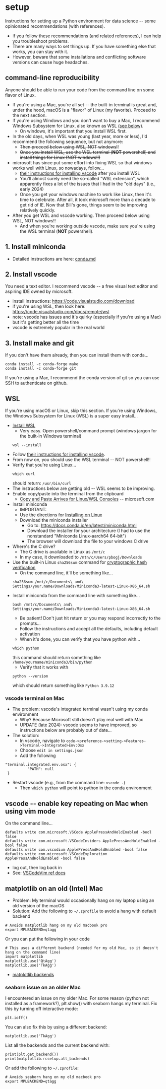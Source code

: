 # setup

Instructions for setting up a Python environment for data science -- some opinionated recommendations (with references).

* If you follow these recommendations (and related references), I can help you troubleshoot problems.
* There are many ways to set things up. If you have something else that works, you can stay with it. 
* However, beware that some installations and conflicting software versions can cause huge headaches.

## command-line reproducibility

Anyone should be able to run your code from the command line on some flavor of Linux.

* If you're using a Mac, you're all set -- the built-in terminal is great and, under the hood, macOS is a "flavor" of Linux (my favorite). Proceed to the next section.
* If you're using Windows and you don't want to buy a Mac, I recommend Windows Subsystem for Linux, also known as WSL [(see below)](#WSL).
  * On windows, it's important that you install WSL first. 
* In the old days, when WSL was young (last year, more or less), I'd recommend the following sequence, but not anymore:
  * ~~Then proceed below using WSL, NOT windows!!~~
  * ~~Once you install WSL, use the WSL terminal (**NOT** powershell) and install things for Linux (NOT windows!!)~~
* microsoft has since put some effort into fixing WSL so that windows works well with Linux, so nowadays, follow...
  * [their instructions for installing vscode](https://code.visualstudio.com/docs/remote/wsl) after you install WSL
  * You'll almost surely need the so-called "WSL extension", which apparently fixes a lot of the issues that I had in the "old days" (i.e., early 2024)
  * Once you get your windows machine to work like Linux, then it's time to celebrate. After all, it took microsoft more than a decade to get rid of IE.
  Now that Bill's gone, things seem to be improving relatively quickly.
* After you get WSL and vscode working. Then proceed below using WSL, NOT windows!!
  * And when you're working outside vscode, make sure you're using the WSL terminal (**NOT** powershell).

## 1. Install miniconda

* Detailed instructions are here: [conda.md](conda.md)

## 2. Install vscode

You need a text editor. I recommend vscode -- a free visual text editor and aspiring IDE owned by microsoft.

* install instructions: https://code.visualstudio.com/download
* if you're using WSL, then look here: https://code.visualstudio.com/docs/remote/wsl
* note: vscode has issues and it's quirky (especially if you're using a Mac) but it's getting better all the time
* vscode is extremely popular in the real world

## 3. Install make and git

If you don't have them already, then you can install them with conda...
```
conda install -c conda-forge make
conda install -c conda-forge git
```
If you're using a Mac, I recommend the conda version of git so you can use SSH to authenticate on github.

## WSL

If you're using macOS or Linux, skip this section. If you're using Windows, the Windows Subsystem for Linux (WSL) is a super easy install... 

* [Install WSL](https://learn.microsoft.com/en-us/windows/wsl/install)
  * Very easy. Open powershell/command prompt (windows jargon for the built-in Windows terminal)
  ```
  wsl --install
  ```
* Follow [their instructions for installing vscode](https://code.visualstudio.com/docs/remote/wsl).
* From now on, you should use the WSL terminal -- NOT powershell!!
* Verify that you're using Linux...
  ```
  which curl
  ```
  should return: `/usr/bin/curl`
* The instructions below are getting old -- WSL seems to be improving.
* Enable copy/paste into the terminal from the clipboard
  * [Copy and Paste Arrives for Linux/WSL Consoles](https://devblogs.microsoft.com/commandline/copy-and-paste-arrives-for-linuxwsl-consoles/) -- microsoft.com
* Install miniconda
  * IMPORTANT: 
  * Use the directions for [Installing on Linux](https://docs.conda.io/projects/conda/en/stable/user-guide/install/linux.html)
  * Download the miniconda installer
    * Go to: https://docs.conda.io/en/latest/miniconda.html
    * Download the installer for your architecture (I had to use the nonstandard "Miniconda Linux-aarch64 64-bit")
    * The browser will download the file to your windows C drive
* Where's the C drive?
  * The C drive is available in Linux as `/mnt/c`
  * In my case, it downloaded to `/mtn/c/Users/pbogj/Downloads`
* Use the built-in Linux `sha256sum` command for [cryptographic hash verification](https://docs.conda.io/projects/conda/en/stable/user-guide/install/download.html#cryptographic-hash-verification)
  * On the command line, it'll be something like...
  ```
  sha256sum /mnt/c/Documents\ and\ Settings/your.name/Downloads/Miniconda3-latest-Linux-X86_64.sh
  ```
* Install miniconda from the command line with something like...
  ```
  bash /mnt/c/Documents\ and\ Settings/your.name/Downloads/Miniconda3-latest-Linux-X86_64.sh
  ```
  * Be patient! Don't just hit return or you may respond incorrectly to the prompts...
  * Follow the instructions and accept all the defaults, including default activation
  * When it's done, you can verify that you have python with...
  ```
  which python
  ```
  this command should return something like `/home/yourname/miniconda3/bin/python`
  * Verify that it works with
  ```
  python --version
  ```
  which should return something like `Python 3.9.12`

### vscode terminal on Mac

* The problem: vscode's integrated terminal wasn't using my conda environment
  * Why? Because Microsoft still doesn't play real well with Mac
  * UPDATE (late 2024): vscode seems to have improved, so instructions below are probably out of date...
* The solution:
  * In vscode, navigate to `code->preference->setting->Features->Terminal->Integrated>Env:Osx` 
  * Choose `edit in settings.json`
  * Add the following
```
"terminal.integrated.env.osx": {  
          "PATH": null
 }
```
* Restart vscode (e.g., from the command line: `vscode .`)
  * Then `which python` will point to python in the conda environment

## vscode -- enable key repeating on Mac when using vim mode

On the command line...
```
defaults write com.microsoft.VSCode ApplePressAndHoldEnabled -bool false
defaults write com.microsoft.VSCodeInsiders ApplePressAndHoldEnabled -bool false
defaults write com.vscodium ApplePressAndHoldEnabled -bool false
defaults write com.microsoft.VSCodeExploration ApplePressAndHoldEnabled -bool false
```
* log out, then log back in
* See: [VSCodeVim ref docs](https://github.com/VSCodeVim/Vim#mac)

## matplotlib on an old (Intel) Mac

* Problem: My terminal would occasionally hang on my laptop using an old version of the macOS
* Solution: Add the following to `~/.zprofile` to avoid a hang with default backend

```
# Avoids matplotlib hang on my old macbook pro
export MPLBACKEND=qtagg
```
Or you can put the following in your code
```
# This uses a different backend (needed for my old Mac, so it doesn't hang on the command line)
import matplotlib
matplotlib.use('QtAgg')
matplotlib.use('TkAgg')
```

* [matplotlib backends](https://matplotlib.org/stable/users/explain/backends.html)

### seaborn issue on an older Mac

I encountered an issue on my older Mac.
For some reason (python not installed as a framework?), plt.show() with seaborn hangs my terminal.
Fix this by turning off interactive mode:
```
plt.ioff()
```
You can also fix this by using a different backend:
```
matplotlib.use('TkAgg')
```
List all the backends and the current backend with:
```
print(plt.get_backend())
print(matplotlib.rcsetup.all_backends)
```
Or add the following to `~/.zprofile`:
```
# Avoids seaborn hang on my old macbook pro
export MPLBACKEND=qtagg
```
